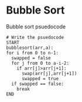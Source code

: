 # Bubble Sort

Bubble sort psuedocode

```
# Write the psuedocode 
START
bubblesort(arr,a):
for i from 0 to n-1:
  swapped = false
  for j from 0 to a-i-2:
    if arr[j]>arr[j+1]:
      swap(arr[j],arr[j+1])
      swapped = true
  if swapped == false:
    break
END
```
